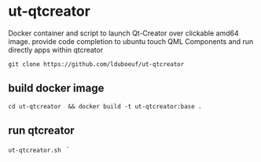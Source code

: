 # ut-qtcreator

Docker container and script to launch Qt-Creator over clickable amd64 image.
provide code completion to ubuntu touch QML Components and run directly apps within qtcreator

`git clone https://github.com/lduboeuf/ut-qtcreator`

## build docker image
`cd ut-qtcreator  && docker build -t ut-qtcreator:base .`

## run qtcreator
`ut-qtcreator.sh `
`

